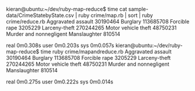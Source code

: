 kieran@ubuntu:~/dev/ruby-map-reduce$ time cat sample-data/CrimeStatebyState.csv | ruby crime/map.rb | sort |  ruby crime/reduce.rb
Aggravated assault	30190464
Burglary	113685708
Forcible rape	3205229
Larceny-theft	270244265
Motor vehicle theft	48750231
Murder and nonnegligent Manslaughter	810514

real	0m0.308s
user	0m0.203s
sys	0m0.057s
kieran@ubuntu:~/dev/ruby-map-reduce$ time ruby crime/mapandreduce.rb 
Aggravated assault	30190464
Burglary	113685708
Forcible rape	3205229
Larceny-theft	270244265
Motor vehicle theft	48750231
Murder and nonnegligent Manslaughter	810514

real	0m0.275s
user	0m0.222s
sys	0m0.014s
